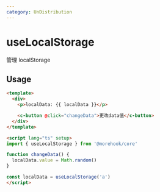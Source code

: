 ```yaml
---
category: UnDistribution
---
```


# useLocalStorage

管理 localStorage

## Usage

```html
<template>
  <div>
    <p>localData: {{ localData }}</p>

    <c-button @click="changeData">更改data值</c-button>
  </div>
</template>

<script lang="ts" setup>
import { useLocalStorage } from '@morehook/core'

function changeData() {
  localData.value = Math.random()
}

const localData = useLocalStorage('a')
</script>
```
